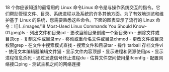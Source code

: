 18 个你应该知道的最常用的 Linux 命令Linux 命令是与操作系统交互的指令。它们帮助管理文件、目录、系统进程以及系统的许多其他方面。为了有效地浏览和维护基于 Linux 的系统，您需要熟悉这些命令。下面的图表显示了流行的 Linux 命令：![](../images/18 Most-Used Linux Commands You Should Know-01.jpeg)ls - 列出文件和目录cd - 更改当前目录创建一个新目录rm - 删除文件或目录cp - 复制文件或目录mv - 移动或重命名文件或目录chmod - 更改文件或目录权限grep - 在文件中搜索模式查找 - 搜索文件和目录tar - 操作 tarball 存档文件vi - 使用文本编辑器编辑文件猫 - 显示文件内容顶部 - 显示进程和资源使用ps - 显示进程信息杀死 - 通过发送信号终止进程du - 估算文件空间使用量ifconfig - 配置网络接口ping - 测试主机之间的网络连接